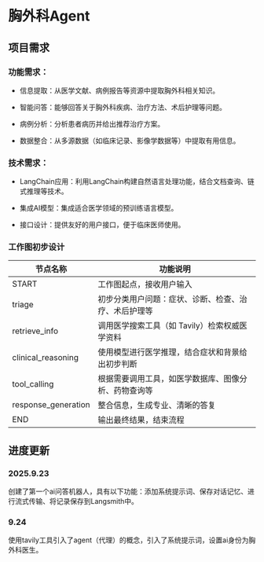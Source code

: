 # 胸外科Agent
## 项目需求
### 功能需求：

- 信息提取：从医学文献、病例报告等资源中提取胸外科相关知识。

- 智能问答：能够回答关于胸外科疾病、治疗方法、术后护理等问题。

- 病例分析：分析患者病历并给出推荐治疗方案。

- 数据整合：从多源数据（如临床记录、影像学数据等）中提取有用信息。

### 技术需求：

- LangChain应用：利用LangChain构建自然语言处理功能，结合文档查询、链式推理等技术。

- 集成AI模型：集成适合医学领域的预训练语言模型。

- 接口设计：提供友好的用户接口，便于临床医师使用。

### 工作图初步设计

|节点名称|	功能说明|
|---|---|
|START|	工作图起点，接收用户输入|
|triage|	初步分类用户问题：症状、诊断、检查、治疗、术后护理等|
|retrieve_info|	调用医学搜索工具（如 Tavily）检索权威医学资料|
|clinical_reasoning|	使用模型进行医学推理，结合症状和背景给出初步判断|
|tool_calling|	根据需要调用工具，如医学数据库、图像分析、药物查询等|
|response_generation|	整合信息，生成专业、清晰的答复|
|END|	输出最终结果，结束流程|

## 进度更新

### 2025.9.23
创建了第一个ai问答机器人，具有以下功能：添加系统提示词、保存对话记忆、进行流式传输、将记录保存到Langsmith中。

### 9.24
使用tavily工具引入了agent（代理）的概念，引入了系统提示词，设置ai身份为胸外科医生。
